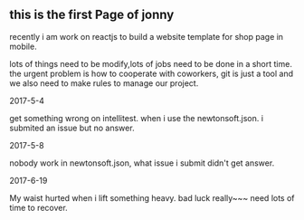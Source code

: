 ## this is the first Page of jonny

recently i am work on reactjs to build a website template for shop page in mobile. 

lots of things need to be modify,lots of jobs need to be done in a short time. the urgent problem is how to cooperate with coworkers, git is just a tool and we also need to make rules to manage our project.

2017-5-4

get something wrong on intellitest. when i use the newtonsoft.json. i submited an issue but no answer.

2017-5-8

nobody work in newtonsoft.json, what issue i submit didn't get answer.


2017-6-19

My waist hurted when i lift something heavy. bad luck really~~~ need lots of time to recover.
